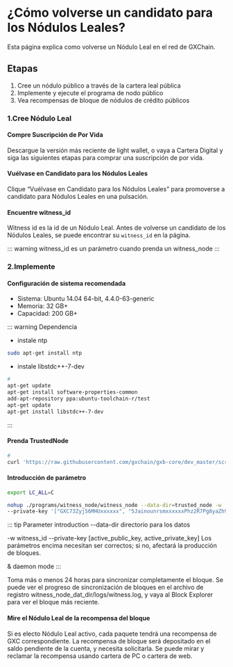 # ¿Cómo volverse un candidato para los Nódulos Leales?

Esta página explica como volverse un Nódulo Leal en el red de GXChain.

## Etapas

1. Cree un nódulo público a través de la cartera leal pública
2. Implemente y ejecute el programa de nodo público
3. Vea recompensas de bloque de nódulos de crédito públicos

### 1.Cree Nódulo Leal

#### Compre Suscripción de Por Vida
Descargue la versión más reciente de light wallet, o vaya a Cartera Digital y siga las siguientes etapas para comprar una suscripción de por vida.

#### Vuélvase en Candidato para los Nódulos Leales
Clique “Vuélvase en Candidato para los Nódulos Leales” para promoverse a candidato para Nódulos Leales en una pulsación.

#### Encuentre witness_id
Witness id es la id de un Nódulo Leal. Antes de volverse un candidato de los Nódulos Leales, se puede encontrar su ``witness_id`` en la página.

::: warning
witness_id es un parámetro cuando prenda un witness_node
:::

### 2.Implemente
#### Configuración de sistema recomendada

- Sistema: Ubuntu 14.04 64-bit, 4.4.0-63-generic
- Memoria: 32 GB+
- Capacidad: 200 GB+

::: warning Dependencia

* instale ntp
``` bash
sudo apt-get install ntp
```

* instale libstdc++-7-dev
```bash
# 
apt-get update
apt-get install software-properties-common
add-apt-repository ppa:ubuntu-toolchain-r/test
apt-get update
apt-get install libstdc++-7-dev
```

:::


#### Prenda TrustedNode
```bash
# 
curl 'https://raw.githubusercontent.com/gxchain/gxb-core/dev_master/script/gxchain_install.sh' | bash
```

#### Introducción de parámetro

```bash
export LC_ALL=C

nohup ./programs/witness_node/witness_node --data-dir=trusted_node -w '"1.6.10"' \
--private-key '["GXC73Zyj56MHUxxxxxx", "5JainounrsmxxxxxxPhz2R7Pg8yaZh9Ks"]' 1>nohup.out 2>&1 &
```


::: tip Parameter introduction
--data-dir directorio para los datos

-w witness_id
--private-key [active_public_key, active_private_key] Los parámetros encima necesitan ser correctos; si no, afectará la producción de bloques.

& daemon mode
:::

Toma más o menos 24 horas para sincronizar completamente el bloque. Se puede ver el progreso de sincronización de bloques en el archivo de registro witness_node_dat_dir/logs/witness.log, y vaya al Block Explorer para ver el bloque más reciente. 

#### Mire el Nódulo Leal de la recompensa del bloque

Si es electo Nódulo Leal activo, cada paquete tendrá una recompensa de GXC correspondiente. La recompensa de bloque será depositado en el saldo pendiente de la cuenta, y necesita solicitarla. Se puede mirar y reclamar la recompensa usando cartera de PC o cartera de web.